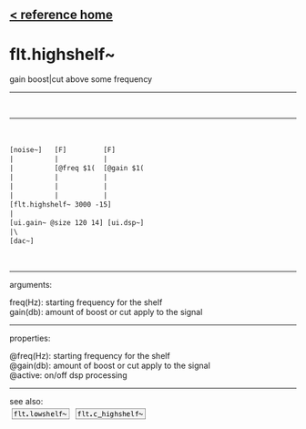 [< reference home](ceammc_lib.html)
---

# flt.highshelf~


gain boost|cut above some frequency

---

<br>


---


```


[noise~]   [F]         [F]
|          |           |
|          [@freq $1(  [@gain $1(
|          |           |
|          |           |
|          |           |
[flt.highshelf~ 3000 -15]
|
[ui.gain~ @size 120 14] [ui.dsp~]
|\
[dac~]

            
```

---
arguments:

freq(Hz): starting
            frequency for the shelf<br>
gain(db): amount
            of boost or cut apply to the signal<br>

---
properties:

@freq(Hz): starting frequency for the shelf<br>
@gain(db): amount of boost or cut apply to the signal<br>
@active: on/off dsp
            processing<br>

---
see also:<br>
[![flt.lowshelf~](img/object_flt.lowshelf~.png)](flt.lowshelf~.html)
[![flt.c_highshelf~](img/object_flt.c_highshelf~.png)](flt.c_highshelf~.html)
